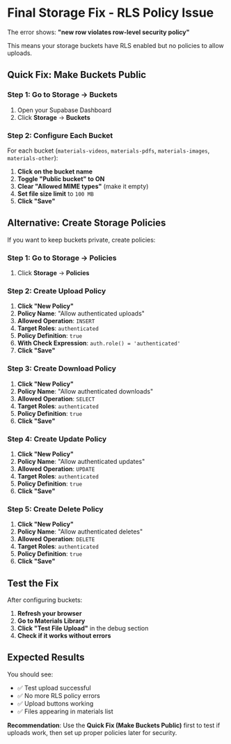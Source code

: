 # Final Storage Fix - RLS Policy Issue

The error shows: **"new row violates row-level security policy"**

This means your storage buckets have RLS enabled but no policies to allow uploads.

## Quick Fix: Make Buckets Public

### Step 1: Go to Storage → Buckets
1. Open your Supabase Dashboard
2. Click **Storage** → **Buckets**

### Step 2: Configure Each Bucket
For each bucket (`materials-videos`, `materials-pdfs`, `materials-images`, `materials-other`):

1. **Click on the bucket name**
2. **Toggle "Public bucket" to ON**
3. **Clear "Allowed MIME types"** (make it empty)
4. **Set file size limit** to `100 MB`
5. **Click "Save"**

## Alternative: Create Storage Policies

If you want to keep buckets private, create policies:

### Step 1: Go to Storage → Policies
1. Click **Storage** → **Policies**

### Step 2: Create Upload Policy
1. **Click "New Policy"**
2. **Policy Name**: "Allow authenticated uploads"
3. **Allowed Operation**: `INSERT`
4. **Target Roles**: `authenticated`
5. **Policy Definition**: `true`
6. **With Check Expression**: `auth.role() = 'authenticated'`
7. **Click "Save"**

### Step 3: Create Download Policy
1. **Click "New Policy"**
2. **Policy Name**: "Allow authenticated downloads"
3. **Allowed Operation**: `SELECT`
4. **Target Roles**: `authenticated`
5. **Policy Definition**: `true`
6. **Click "Save"**

### Step 4: Create Update Policy
1. **Click "New Policy"**
2. **Policy Name**: "Allow authenticated updates"
3. **Allowed Operation**: `UPDATE`
4. **Target Roles**: `authenticated`
5. **Policy Definition**: `true`
6. **Click "Save"**

### Step 5: Create Delete Policy
1. **Click "New Policy"**
2. **Policy Name**: "Allow authenticated deletes"
3. **Allowed Operation**: `DELETE`
4. **Target Roles**: `authenticated`
5. **Policy Definition**: `true`
6. **Click "Save"**

## Test the Fix

After configuring buckets:

1. **Refresh your browser**
2. **Go to Materials Library**
3. **Click "Test File Upload"** in the debug section
4. **Check if it works without errors**

## Expected Results

You should see:
- ✅ Test upload successful
- ✅ No more RLS policy errors
- ✅ Upload buttons working
- ✅ Files appearing in materials list

**Recommendation**: Use the **Quick Fix (Make Buckets Public)** first to test if uploads work, then set up proper policies later for security.





